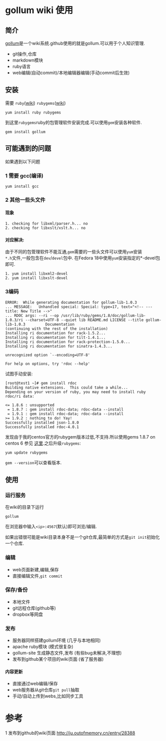 # gollum wiki 使用
 
## 简介
[gollum](https://github.com/gollum/gollum)是一个wiki系统.github使用的就是gollum.可以用于个人知识管理.

* git操作,仓库
* markdown模块
* ruby语言
* web编辑(自动commit)/本地编辑器编辑(手动commit后生效)

## 安装


需要 `ruby`([wiki](http://en.wikipedia.org/wiki/Ruby_programming_language)) `rubygems`([wiki](http://en.wikipedia.org/wiki/RubyGems))

 `yum install ruby rubygems`
 
到这里`rubygems`ruby的包管理软件安装完成.可以使用`gem`安装各种软件.
 
 `gem install gollum`

## 可能遇到的问题

如果遇到以下问题

### 1 需要 gcc(编译) 
 
 `yum install gcc`

### 2 其他一些头文件

#### 现象

    1. checking for libxml/parser.h... no
    2. checking for libxslt/xslt.h... no

#### 对应解决:  
由于不同的包管理软件不能互通,`gem`需要的一些头文件可以使用`yum`安装   
`*.h`文件,一般包含在`dev`/`devel`包中. 在Fedora 18中使用`yum`安装指定的*-devel包即可.

    1. yum install libxml2-devel
    2. yum install libxslt-devel

### 3编码

    ERROR:  While generating documentation for gollum-lib-1.0.3
    ... MESSAGE:   Unhandled special: Special: type=17, text="<!-- --- title: New Title -->"
    ... RDOC args: --ri --op /usr/lib/ruby/gems/1.8/doc/gollum-lib-1.0.3/ri --charset=UTF-8 --quiet lib README.md LICENSE --title gollum-lib-1.0.3         Documentation
    (continuing with the rest of the installation)
    Installing ri documentation for rack-1.5.2...
    Installing ri documentation for tilt-1.4.1...
    Installing ri documentation for rack-protection-1.5.0...
    Installing ri documentation for sinatra-1.4.3...

    unrecognized option `--encoding=UTF-8'

    For help on options, try 'rdoc --help'

试图手动安装:

    [root@test1 ~]# gem install rdoc
    Building native extensions.  This could take a while...
    Depending on your version of ruby, you may need to install ruby rdoc/ri data:

    <= 1.8.6 : unsupported
     = 1.8.7 : gem install rdoc-data; rdoc-data --install
     = 1.9.1 : gem install rdoc-data; rdoc-data --install
    >= 1.9.2 : nothing to do! Yay!
    Successfully installed json-1.8.0
    Successfully installed rdoc-4.0.1

发现由于我的centos官方的rubygem版本过低,不支持.所以使用gems 1.8.7 on centos 6 参见 [这里](http://wiki.opscode.com/display/chef/Installing+Ruby+and+dependencies+on+CentOS+and+Others).之后升级`rubygems`:

    yum update rubygems

`gem --version`可以查看版本.

## 使用

### 运行服务
在wiki的目录下运行

    gollum

在浏览器中输入`<ip>:4567`(默认)即可浏览/编辑.

如果出错很可能是wiki目录本身不是一个git仓库,最简单的方式是`git init`初始化一个仓库.

### 编辑

* web页面新建,编辑,保存
* 直接编辑文件,`git commit`


### 保存/备份

* 本地文件
* git远程仓库(github等)
* dropbox等网盘

### 发布

* 服务器同样搭建gollum环境 (几乎与本地相同)
* apache ruby模块 (模式很复杂)
* gollum-site 生成静态文件,发布 (有些bug未解决,不理想)
* 发布到github某个项目的wiki页面 (省了服务器) 

#### 内容更新

* 直接通过web编辑/保存
* web服务器从git仓库`git pull`抽取
* 手动/自动上传到webs,比如同步工具

# 参考

1  发布到github的wiki页面 http://ju.outofmemory.cn/entry/28388 